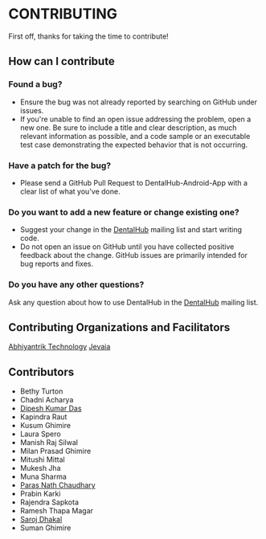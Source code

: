 # CONTRIBUTING
First off, thanks for taking the time to contribute!

## How can I contribute

### Found a bug?
* Ensure the bug was not already reported by searching  on GitHub under issues.
* If you're unable to find an open issue addressing the problem, open a new one. Be sure to include
a title and clear description, as much relevant information as possible, and a code sample or an
executable test case demonstrating the expected behavior that is not occurring.

### Have a patch for the bug?
* Please send a GitHub Pull Request to DentalHub-Android-App with a clear list of what you've done.

### Do you want to add a new feature or change existing one?
* Suggest your change in the [DentalHub](https://groups.google.com/forum/#!forum/dentalhub) mailing list and start writing code.
* Do not open an issue on GitHub until you have collected positive feedback about the change. GitHub issues are primarily intended for bug reports and fixes.

### Do you have any other questions?
Ask any question about how to use DentalHub in the [DentalHub](https://groups.google.com/forum/#!forum/dentalhub) mailing list.

## Contributing Organizations and Facilitators
[Abhiyantrik Technology](https://abhiyantrik.com)
[Jevaia](https://jevaia.org)

## Contributors
* Bethy Turton
* Chadni Acharya
* [Dipesh Kumar Das](https://github.com/dipeshkumar)
* Kapindra Raut
* Kusum Ghimire
* Laura Spero
* Manish Raj Silwal
* Milan Prasad Ghimire
* Mitushi Mittal
* Mukesh Jha
* Muna Sharma
* [Paras Nath Chaudhary](https://github.com/opnchaudhary)
* Prabin Karki
* Rajendra Sapkota
* Ramesh Thapa Magar
* [Saroj Dhakal](https://github.com/sarojdhakal)
* Suman Ghimire

